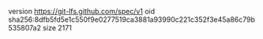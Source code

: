 version https://git-lfs.github.com/spec/v1
oid sha256:8dfb5fd5e1c550f9e0277519ca3881a93990c221c352f3e45a86c79b535807a2
size 2171
